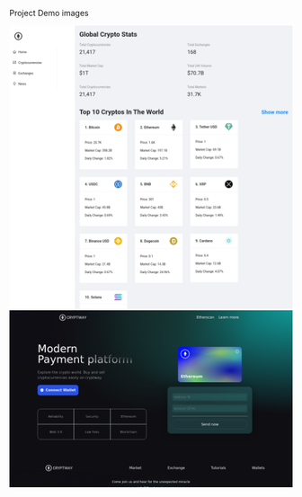 Project Demo images

![](https://github.com/cryptway/cryptway.github.io/blob/main/SS/01.png)
![](https://github.com/cryptway/cryptway.github.io/blob/main/SS/02.png)
